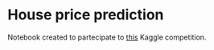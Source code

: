 # House price prediction
Notebook created to partecipate to [this](https://www.kaggle.com/c/house-prices-advanced-regression-techniques) Kaggle competition. 
